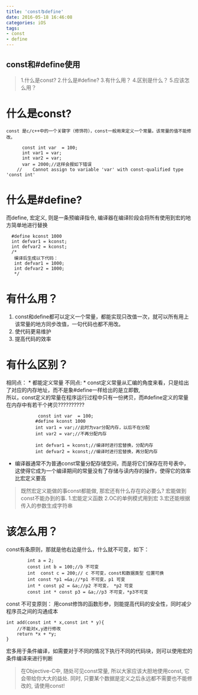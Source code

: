 ```yaml
---
title: 'const与define'
date: 2016-05-18 16:46:08
categories: iOS
tags:
- const 
- define
---
```

const和#define使用
--------------------------------------
>1.什么是const?
2.什么是#define?
3.有什么用？
4.区别是什么？
5.应该怎么用？

<!-- more -->
# 什么是const?
    const 是c/c++中的一个关键字（修饰符），const一般用来定义一个常量。该常量的值不能修改。
```objc
      const int var  = 100;
      int var1 = var;
      int var2 = var;
      var = 2000;//这样会报如下错误
    //    Cannot assign to variable 'var' with const-qualified type 'const int'
```
# 什么是#define?
  而define, 宏定义, 则是一条预编译指令, 编译器在编译阶段会将所有使用到宏的地方简单地进行替换
```objc
  #define kconst 1000
  int defvar1 = kconst;
  int defvar2 = kconst;
  /*
   编译后生成以下代码：
   int defvar1 = 1000;
   int defvar2 = 1000;
   */
```
# 有什么用？
  1. const和define都可以定义一个常量，都能实现只改值一次，就可以所有用上该常量的地方同步改值，一句代码也都不用改。
  2. 使代码更易维护
  3. 提高代码的效率


# 有什么区别？
  相同点：
    * 都能定义常量
  不同点:
    * const定义常量从汇编的角度来看，只是给出了对应的内存地址，而不是象#define一样给出的是立即数,  
    所以，const定义的常量在程序运行过程中只有一份拷贝，而#define定义的常量在内存中有若干个拷贝??????????
```objc
            const int var  = 100;
           #define kconst 1000
           int var1 = var;//此时为var分配内存，以后不在分配
           int var2 = var;//不再分配内存

           int defvar1 = kconst;//编译时进行宏替换，分配内存
           int defvar2 = kconst;//编译时进行宏替换，再分配内存
```
   * 编译器通常不为普通const常量分配存储空间，而是将它们保存在符号表中，这使得它成为一个编译期间的常量没有了存储与读内存的操作，使得它的效率比宏定义要高

>既然宏定义能做的事const都能做, 那宏还有什么存在的必要么?
宏能做到const不能办到的事.
  1.宏能定义函数
  2.OC的单例模式用到宏
  3.宏还能根据传入的参数生成字符串


# 该怎么用？
const有条原则，那就是他右边是什么，什么就不可变，如下：
```objc
        int a = 2;
        const int b = 100;//b 不可变
        int  const c = 200;// c 不可变，const和数据类型 位置可换
        int const *p1 =&a;//*p1 不可变，p1 可变
        int * const p2 = &a;//p2 不可变， *p2 可变
        const int * const p3 = &a;//p3 不可变，*p3不可变
```
const 不可变原则：
用const修饰的函数形参，则能提高代码的安全性，同时减少程序员之间的沟通成本
```objc
int add(const int * x,const int * y){
    //不能对x,y进行修改
    return *x + *y;
}
```
宏多用于条件编译，如需要对于不同的情况下执行不同的代码块，则可以使用宏的条件编译来进行判断

>在Objective-C中, 随处可见const常量, 所以大家应该大胆地使用const, 它会带给你大大的益处. 同时, 只要某个数据是定义之后永远都不需要也不能修改的, 请使用const!

